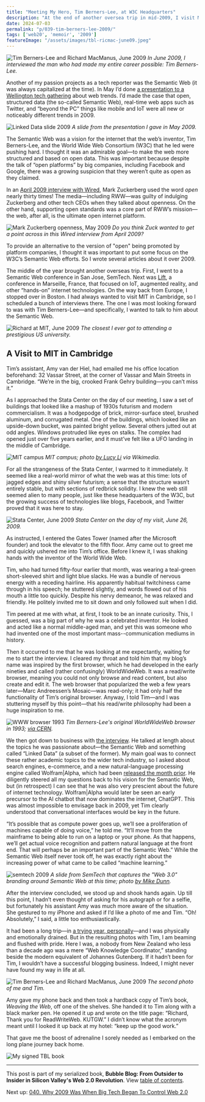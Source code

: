 ```yaml
---
title: "Meeting My Hero, Tim Berners-Lee, at W3C Headquarters"
description: "At the end of another oversea trip in mid-2009, I visit MIT in Cambridge to meet the man who created the World Wide Web. Also, I delve deeper into the Semantic Web and Internet of Things."
date: 2024-07-03
permalink: "p/039-tim-berners-lee-2009/"
tags: ['web20', 'memoir', '2009']
featureImage: "/assets/images/tbl-ricmac-june09.jpeg"
---
```


![Tim Berners-Lee and Richard MacManus, June 2009](/assets/images/tbl-ricmac-june09.jpeg)
*In June 2009, I interviewed the man who had made my entire career possible: Tim Berners-Lee.*

Another of my passion projects as a tech reporter was the Semantic Web (it was always capitalized at the time). In May I’d done [a presentation to a Wellington tech gathering](https://web.archive.org/web/20090521145943/http://www.readwriteweb.com//archives//something_new_in_2009.php) about web trends. I’d made the case that open, structured data (the so-called Semantic Web), real-time web apps such as Twitter, and “beyond the PC” things like mobile and IoT were all new or noticeably different trends in 2009.

![Linked Data slide 2009](/assets/images/linkeddata_slide_2009.jpg)
*A slide from the presentation I gave in May 2009.*

The Semantic Web was a vision for the internet that the web’s inventor, Tim Berners-Lee, and the World Wide Web Consortium (W3C) that he led were pushing hard. I thought it was an admirable goal—to make the web more structured and based on open data. This was important because despite the talk of “open platforms” by big companies, including Facebook and Google, there was a growing suspicion that they weren’t quite as open as they claimed. 

In an [April 2009 interview with Wired](https://web.archive.org/web/20090705110610/http://www.wired.com/epicenter/2009/06/mark-zuckerberg-speaks/), Mark Zuckerberg used the word *open* nearly thirty times! The media—including RWW—was guilty of indulging Zuckerberg and other tech CEOs when they talked about openness. On the other hand, supporting open standards was a core part of RWW’s mission—the web, after all, is the ultimate open internet platform. 

![Mark Zuckerberg openness, May 2009](/assets/images/facebook_open_2009.jpg)
*Do you think Zuck wanted to get a point across in this Wired interview from April 2009?*

To provide an alternative to the version of "open" being promoted by platform companies, I thought it was important to put some focus on the W3C’s Semantic Web efforts. So I wrote several articles about it over 2009.

The middle of the year brought another overseas trip. First, I went to a Semantic Web conference in San Jose, SemTech. Next was [Lift](https://web.archive.org/web/20090601054409/http://liftconference.com/), a conference in Marseille, France, that focused on IoT, augmented reality, and other “hands-on” internet technologies. On the way back from Europe, I stopped over in Boston. I had always wanted to visit MIT in Cambridge, so I scheduled a bunch of interviews there. The one I was most looking forward to was with Tim Berners-Lee—and specifically, I wanted to talk to him about the Semantic Web.

![Richard at MIT, June 2009](/assets/images/ricmac-mit-jun09.jpeg)
*The closest I ever got to attending a prestigious US university.*

## A Visit to MIT in Cambridge

Tim’s assistant, Amy van der Hiel, had emailed me his office location beforehand: 32 Vassar Street, at the corner of Vassar and Main Streets in Cambridge. “We’re in the big, crooked Frank Gehry building—you can’t miss it.”

As I approached the Stata Center on the day of our meeting, I saw a set of buildings that looked like a mashup of 1930s futurism and modern commercialism. It was a hodgepodge of brick, mirror-surface steel, brushed aluminum, and corrugated metal. One of the buildings, which looked like an upside-down bucket, was painted bright yellow. Several others jutted out at odd angles. Windows protruded like eyes on stalks. The complex had opened just over five years earlier, and it must’ve felt like a UFO landing in the middle of Cambridge.

![MIT campus](/assets/images/1024px-Ray_and_Maria_Stata_Center_(MIT).jpeg)
*MIT campus; photo [by Lucy Li](https://commons.wikimedia.org/wiki/File:Ray_and_Maria_Stata_Center_(MIT).JPG) via Wikimedia.*

For all the strangeness of the Stata Center, I warmed to it immediately. It seemed like a real-world mirror of what the web was at this time: lots of jagged edges and shiny silver futurism; a sense that the structure wasn’t entirely stable, but with sections of redbrick solidity. I knew the web still seemed alien to many people, just like these headquarters of the W3C, but the growing success of technologies like blogs, Facebook, and Twitter proved that it was here to stay.

![Stata Center, June 2009](/assets/images/stata_building_jun09.jpeg)
*Stata Center on the day of my visit, June 26, 2009.*

As instructed, I entered the Gates Tower (named after the Microsoft founder) and took the elevator to the fifth floor. Amy came out to greet me and quickly ushered me into Tim’s office. Before I knew it, I was shaking hands with the inventor of the World Wide Web.

Tim, who had turned fifty-four earlier that month, was wearing a teal-green short-sleeved shirt and light blue slacks. He was a bundle of nervous energy with a receding hairline. His apparently habitual twitchiness came through in his speech; he stuttered slightly, and words flowed out of his mouth a little too quickly. Despite his nervy demeanor, he was relaxed and friendly. He politely invited me to sit down and only followed suit when I did.

Tim peered at me with what, at first, I took to be an innate curiosity. This, I guessed, was a big part of why he was a celebrated inventor. He looked and acted like a normal middle-aged man, and yet this was someone who had invented one of the most important mass--communication mediums in history.

Then it occurred to me that he was looking at me expectantly, waiting for me to start the interview. I cleared my throat and told him that my blog’s name was inspired by the first browser, which he had developed in the early nineties and called (rather confusingly) WorldWideWeb. It was a read/write browser, meaning you could not only browse and read content, but also create and edit it. The web browser that popularized the web a few years later—Marc Andreessen’s Mosaic—was read-only; it had only half the functionality of Tim’s original browser. Anyway, I told Tim—and I was stuttering myself by this point—that his read/write philosophy had been a huge inspiration to me.

![WWW browser 1993](/assets/images/screensnap2_24c.gif)
*Tim Berners-Lee's original WorldWideWeb browser in 1993; [via CERN](https://info.cern.ch/NextBrowser1.html).*

We then got down to business with [the interview](https://web.archive.org/web/20090709061506/http://www.readwriteweb.com//archives//interview_with_tim_berners-lee_part_1.php). He talked at length about the topics he was passionate about—the Semantic Web and something called “Linked Data” (a subset of the former). My main goal was to connect these rather academic topics to the wider tech industry, so I asked about search engines, e-commerce, and a new natural-language processing engine called Wolfram|Alpha, which had been [released the month prior](https://web.archive.org/web/20090707120317/http://www.readwriteweb.com/archives/wolframalpha_the_use_cases.php). He diligently steered all my questions back to his vision for the Semantic Web, but (in retrospect) I can see that he was also very prescient about the future of internet technology. Wolfram|Alpha would later be seen an early precursor to the AI chatbot that now dominates the internet, ChatGPT. This was almost impossible to envisage back in 2009, yet Tim clearly understood that conversational interfaces would be key in the future.

“It’s possible that as compute power goes up, we’ll see a proliferation of machines capable of doing voice,” he told me. “It’ll move from the mainframe to being able to run on a laptop or your phone. As that happens, we’ll get actual voice recognition and pattern natural language at the front end. That will perhaps be an important part of the Semantic Web.” While the Semantic Web itself never took off, he was exactly right about the increasing power of what came to be called “machine learning.”

![semtech 2009](/assets/images/semweb_web3.jpg)
*A slide from SemTech that captures the "Web 3.0" branding around Semantic Web at this time; photo [by Mike Dunn](https://www.flickr.com/photos/glemak/3648512577/).*

After the interview concluded, we stood up and shook hands again. Up till this point, I hadn’t even thought of asking for his autograph or for a selfie, but fortunately his assistant Amy was much more aware of the situation. She gestured to my iPhone and asked if I’d like a photo of me and Tim. “Oh! Absolutely,” I said, a little too enthusiastically.

It had been a long trip—in [a trying year, personally](/p/038-twitter-sul-2009-rww/)—and I was physically and emotionally drained. But in the resulting photos with Tim, I am beaming and flushed with pride. Here I was, a nobody from New Zealand who less than a decade ago was a mere “Web Knowledge Coordinator,” standing beside the modern equivalent of Johannes Gutenberg. If it hadn’t been for Tim, I wouldn’t have a successful blogging business. Indeed, I might never have found my way in life at all.

![Tim Berners-Lee and Richard MacManus, June 2009](/assets/images/tbl_ricmac2_jun09.jpeg)
*The second photo of me and Tim.*

Amy gave my phone back and then took a hardback copy of Tim’s book, *Weaving the Web*, off one of the shelves. She handed it to Tim along with a black marker pen. He opened it up and wrote on the title page: “Richard, Thank you for ReadWriteWeb. KUTGW.” I didn’t know what the acronym meant until I looked it up back at my hotel: “keep up the good work.” 

That gave me the boost of adrenaline I sorely needed as I embarked on the long plane journey back home.

![My signed TBL book](/assets/images/tbl-signed-book-rww.jpg)

* * *

This post is part of my serialized book, **Bubble Blog: From Outsider to Insider in Silicon Valley's Web 2.0 Revolution**. View [table of contents](/p/roadmap-bubbleblog/).

Next up: [040. Why 2009 Was When Big Tech Began To Control Web 2.0](/p/040-web20-big-tech-control-2009/)